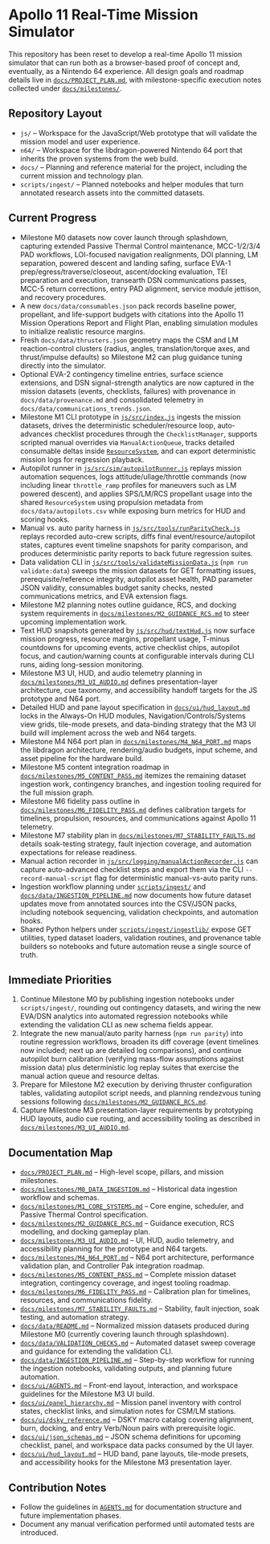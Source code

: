 # Apollo 11 Real-Time Mission Simulator

This repository has been reset to develop a real-time Apollo 11 mission simulator that can run both as a browser-based proof of concept and, eventually, as a Nintendo 64 experience. All design goals and roadmap details live in [`docs/PROJECT_PLAN.md`](docs/PROJECT_PLAN.md), with milestone-specific execution notes collected under [`docs/milestones/`](docs/milestones).

## Repository Layout
- `js/` – Workspace for the JavaScript/Web prototype that will validate the mission model and user experience.
- `n64/` – Workspace for the libdragon-powered Nintendo 64 port that inherits the proven systems from the web build.
- `docs/` – Planning and reference material for the project, including the current mission and technology plan.
- `scripts/ingest/` – Planned notebooks and helper modules that turn annotated research assets into the committed datasets.

## Current Progress
- Milestone M0 datasets now cover launch through splashdown, capturing extended Passive Thermal Control maintenance, MCC-1/2/3/4 PAD workflows, LOI-focused navigation realignments, DOI planning, LM separation, powered descent and landing safing, surface EVA-1 prep/egress/traverse/closeout, ascent/docking evaluation, TEI preparation and execution, transearth DSN communications passes, MCC-5 return corrections, entry PAD alignment, service module jettison, and recovery procedures.
- A new `docs/data/consumables.json` pack records baseline power, propellant, and life-support budgets with citations into the Apollo 11 Mission Operations Report and Flight Plan, enabling simulation modules to initialize realistic resource margins.
- Fresh `docs/data/thrusters.json` geometry maps the CSM and LM reaction-control clusters (radius, angles, translation/torque axes, and thrust/impulse defaults) so Milestone M2 can plug guidance tuning directly into the simulator.
- Optional EVA-2 contingency timeline entries, surface science extensions, and DSN signal-strength analytics are now captured in the mission datasets (events, checklists, failures) with provenance in `docs/data/provenance.md` and consolidated telemetry in `docs/data/communications_trends.json`.
- Milestone M1 CLI prototype in [`js/src/index.js`](js/src/index.js) ingests the mission datasets, drives the deterministic scheduler/resource loop, auto-advances checklist procedures through the `ChecklistManager`, supports scripted manual overrides via `ManualActionQueue`, tracks detailed consumable deltas inside [`ResourceSystem`](js/src/sim/resourceSystem.js), and can export deterministic mission logs for regression playback.
- Autopilot runner in [`js/src/sim/autopilotRunner.js`](js/src/sim/autopilotRunner.js) replays mission automation sequences, logs attitude/ullage/throttle commands (now including linear `throttle_ramp` profiles for maneuvers such as LM powered descent), and applies SPS/LM/RCS propellant usage into the shared `ResourceSystem` using propulsion metadata from `docs/data/autopilots.csv` while exposing burn metrics for HUD and scoring hooks.
- Manual vs. auto parity harness in [`js/src/tools/runParityCheck.js`](js/src/tools/runParityCheck.js) replays recorded auto-crew scripts, diffs final event/resource/autopilot states, captures event timeline snapshots for parity comparison, and produces deterministic parity reports to back future regression suites.
- Data validation CLI in [`js/src/tools/validateMissionData.js`](js/src/tools/validateMissionData.js) (`npm run validate:data`) sweeps the mission datasets for GET formatting issues, prerequisite/reference integrity, autopilot asset health, PAD parameter JSON validity, consumables budget sanity checks, nested communications metrics, and EVA extension flags.
- Milestone M2 planning notes outline guidance, RCS, and docking system requirements in [`docs/milestones/M2_GUIDANCE_RCS.md`](docs/milestones/M2_GUIDANCE_RCS.md) to steer upcoming implementation work.
- Text HUD snapshots generated by [`js/src/hud/textHud.js`](js/src/hud/textHud.js) now surface mission progress, resource margins, propellant usage, T-minus countdowns for upcoming events, active checklist chips, autopilot focus, and caution/warning counts at configurable intervals during CLI runs, aiding long-session monitoring.
- Milestone M3 UI, HUD, and audio telemetry planning in [`docs/milestones/M3_UI_AUDIO.md`](docs/milestones/M3_UI_AUDIO.md) defines presentation-layer architecture, cue taxonomy, and accessibility handoff targets for the JS prototype and N64 port.
- Detailed HUD and pane layout specification in [`docs/ui/hud_layout.md`](docs/ui/hud_layout.md) locks in the Always-On HUD modules, Navigation/Controls/Systems view grids, tile-mode presets, and data-binding strategy that the M3 UI build will implement across the web and N64 targets.
- Milestone M4 N64 port plan in [`docs/milestones/M4_N64_PORT.md`](docs/milestones/M4_N64_PORT.md) maps the libdragon architecture, rendering/audio budgets, input scheme, and asset pipeline for the hardware build.
- Milestone M5 content integration roadmap in [`docs/milestones/M5_CONTENT_PASS.md`](docs/milestones/M5_CONTENT_PASS.md) itemizes the remaining dataset ingestion work, contingency branches, and ingestion tooling required for the full mission graph.
- Milestone M6 fidelity pass outline in [`docs/milestones/M6_FIDELITY_PASS.md`](docs/milestones/M6_FIDELITY_PASS.md) defines calibration targets for timelines, propulsion, resources, and communications against Apollo 11 telemetry.
- Milestone M7 stability plan in [`docs/milestones/M7_STABILITY_FAULTS.md`](docs/milestones/M7_STABILITY_FAULTS.md) details soak-testing strategy, fault injection coverage, and automation expectations for release readiness.
- Manual action recorder in [`js/src/logging/manualActionRecorder.js`](js/src/logging/manualActionRecorder.js) can capture auto-advanced checklist steps and export them via the CLI `--record-manual-script` flag for deterministic manual-vs-auto parity runs.
- Ingestion workflow planning under [`scripts/ingest/`](scripts/ingest/README.md) and [`docs/data/INGESTION_PIPELINE.md`](docs/data/INGESTION_PIPELINE.md) now documents how future dataset updates move from annotated sources into the CSV/JSON packs, including notebook sequencing, validation checkpoints, and automation hooks.
- Shared Python helpers under [`scripts/ingest/ingestlib/`](scripts/ingest/ingestlib) expose GET utilities, typed dataset loaders, validation routines, and provenance table builders so notebooks and future automation reuse a single source of truth.

## Immediate Priorities
1. Continue Milestone M0 by publishing ingestion notebooks under `scripts/ingest/`, rounding out contingency datasets, and wiring the new EVA/DSN analytics into automated regression notebooks while extending the validation CLI as new schema fields appear.
2. Integrate the new manual/auto parity harness (`npm run parity`) into routine regression workflows, broaden its diff coverage (event timelines now included; next up are detailed log comparisons), and continue autopilot burn calibration (verifying mass-flow assumptions against mission data) plus deterministic log replay suites that exercise the manual action queue and resource deltas.
3. Prepare for Milestone M2 execution by deriving thruster configuration tables, validating autopilot script needs, and planning rendezvous tuning sessions following [`docs/milestones/M2_GUIDANCE_RCS.md`](docs/milestones/M2_GUIDANCE_RCS.md).
4. Capture Milestone M3 presentation-layer requirements by prototyping HUD layouts, audio cue routing, and accessibility tooling as described in [`docs/milestones/M3_UI_AUDIO.md`](docs/milestones/M3_UI_AUDIO.md).

## Documentation Map
- [`docs/PROJECT_PLAN.md`](docs/PROJECT_PLAN.md) – High-level scope, pillars, and mission milestones.
- [`docs/milestones/M0_DATA_INGESTION.md`](docs/milestones/M0_DATA_INGESTION.md) – Historical data ingestion workflow and schemas.
- [`docs/milestones/M1_CORE_SYSTEMS.md`](docs/milestones/M1_CORE_SYSTEMS.md) – Core engine, scheduler, and Passive Thermal Control specification.
- [`docs/milestones/M2_GUIDANCE_RCS.md`](docs/milestones/M2_GUIDANCE_RCS.md) – Guidance execution, RCS modelling, and docking gameplay plan.
- [`docs/milestones/M3_UI_AUDIO.md`](docs/milestones/M3_UI_AUDIO.md) – UI, HUD, audio telemetry, and accessibility planning for the prototype and N64 targets.
- [`docs/milestones/M4_N64_PORT.md`](docs/milestones/M4_N64_PORT.md) – N64 port architecture, performance validation plan, and Controller Pak integration roadmap.
- [`docs/milestones/M5_CONTENT_PASS.md`](docs/milestones/M5_CONTENT_PASS.md) – Complete mission dataset integration, contingency coverage, and ingest tooling roadmap.
- [`docs/milestones/M6_FIDELITY_PASS.md`](docs/milestones/M6_FIDELITY_PASS.md) – Calibration plan for timelines, resources, and communications fidelity.
- [`docs/milestones/M7_STABILITY_FAULTS.md`](docs/milestones/M7_STABILITY_FAULTS.md) – Stability, fault injection, soak testing, and automation strategy.
- [`docs/data/README.md`](docs/data/README.md) – Normalized mission datasets produced during Milestone M0 (currently covering launch through splashdown).
- [`docs/data/VALIDATION_CHECKS.md`](docs/data/VALIDATION_CHECKS.md) – Automated dataset sweep coverage and guidance for extending the validation CLI.
- [`docs/data/INGESTION_PIPELINE.md`](docs/data/INGESTION_PIPELINE.md) – Step-by-step workflow for running the ingestion notebooks, validating outputs, and planning future automation.
- [`docs/ui/AGENTS.md`](docs/ui/AGENTS.md) – Front-end layout, interaction, and workspace guidelines for the Milestone M3 UI build.
- [`docs/ui/panel_hierarchy.md`](docs/ui/panel_hierarchy.md) – Mission panel inventory with control states, checklist links, and simulation notes for CSM/LM stations.
- [`docs/ui/dsky_reference.md`](docs/ui/dsky_reference.md) – DSKY macro catalog covering alignment, burn, docking, and entry Verb/Noun pairs with prerequisite logic.
- [`docs/ui/json_schemas.md`](docs/ui/json_schemas.md) – JSON schema definitions for upcoming checklist, panel, and workspace data packs consumed by the UI layer.
- [`docs/ui/hud_layout.md`](docs/ui/hud_layout.md) – HUD band, pane layouts, tile-mode presets, and accessibility hooks for the Milestone M3 presentation layer.

## Contribution Notes
- Follow the guidelines in [`AGENTS.md`](AGENTS.md) for documentation structure and future implementation phases.
- Document any manual verification performed until automated tests are introduced.
